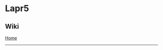 # Lapr5

## Wiki

[Home](https://github.com/GabrielPelosi/Lapr5/blob/main/Wiki/Home.md)

--------------------------------------------------------------------



